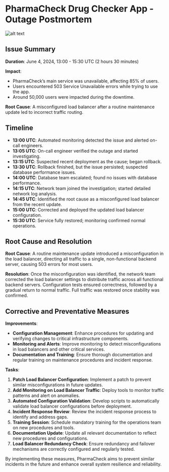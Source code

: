 # PharmaCheck Drug Checker App - Outage Postmortem

![alt text]([http://url/to/img.png](https://www.turntrading.com/wp-content/uploads/2017/05/fx-%E5%A4%B1%E6%95%97-6.jpg))

## Issue Summary
**Duration**: June 4, 2024, 13:00 - 15:30 UTC (2 hours 30 minutes)

**Impact**:
- PharmaCheck’s main service was unavailable, affecting 85% of users.
- Users encountered 503 Service Unavailable errors while trying to use the app.
- Around 50,000 users were impacted during the downtime.

**Root Cause**: A misconfigured load balancer after a routine maintenance update led to incorrect traffic routing.

## Timeline
- **13:00 UTC**: Automated monitoring detected the issue and alerted on-call engineers.
- **13:05 UTC**: On-call engineer verified the outage and started investigating.
- **13:15 UTC**: Suspected recent deployment as the cause; began rollback.
- **13:30 UTC**: Rollback finished, but the issue persisted; suspected database performance issues.
- **14:00 UTC**: Database team escalated; found no issues with database performance.
- **14:15 UTC**: Network team joined the investigation; started detailed network log analysis.
- **14:45 UTC**: Identified the root cause as a misconfigured load balancer from the recent update.
- **15:00 UTC**: Corrected and deployed the updated load balancer configuration.
- **15:30 UTC**: Service fully restored; monitoring confirmed normal operations.

## Root Cause and Resolution
**Root Cause**: A routine maintenance update introduced a misconfiguration in the load balancer, directing all traffic to a single, non-functional backend server, causing 503 errors for most users.

**Resolution**: Once the misconfiguration was identified, the network team corrected the load balancer settings to distribute traffic across all functional backend servers. Configuration tests ensured correctness, followed by a gradual return to normal traffic. Full traffic was restored once stability was confirmed.

## Corrective and Preventative Measures

**Improvements**:
- **Configuration Management**: Enhance procedures for updating and verifying changes to critical infrastructure components.
- **Monitoring and Alerts**: Improve monitoring to detect misconfigurations in load balancers and other critical services.
- **Documentation and Training**: Ensure thorough documentation and regular training on maintenance procedures and incident response.

**Tasks**:
1. **Patch Load Balancer Configuration**: Implement a patch to prevent similar misconfigurations in future updates.
2. **Add Monitoring on Load Balancer Traffic**: Deploy tools to monitor traffic patterns and alert on anomalies.
3. **Automated Configuration Validation**: Develop scripts to automatically validate load balancer configurations before deployment.
4. **Incident Response Review**: Review the incident response process to identify and address gaps.
5. **Training Session**: Schedule mandatory training for the operations team on new procedures and tools.
6. **Documentation Update**: Update all relevant documentation to reflect new procedures and configurations.
7. **Load Balancer Redundancy Check**: Ensure redundancy and failover mechanisms are correctly configured and regularly tested.

By implementing these measures, PharmaCheck aims to prevent similar incidents in the future and enhance overall system resilience and reliability.
